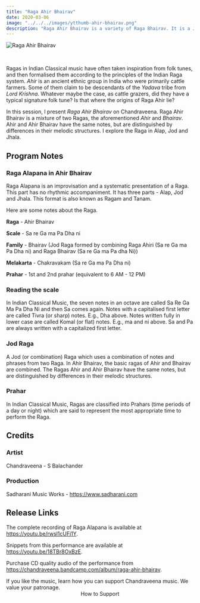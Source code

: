 ```yaml
---
title: "Raga Ahir Bhairav"
date: 2020-03-06
image: "../../../images/ytthumb-ahir-bhairav.png"
description: "Raga Ahir Bhairav is a variety of Raga Bhairav. It is a Jod or a combination Raga, meaning, it is derived by the combination of two Ragas - Raga Ahiri and Raga Bhairav."
---
```


![Raga Ahir Bhairav](ytthumb-ahir-bhairav.png)

<br>

Ragas in Indian Classical music have often taken inspiration from folk tunes, and then formalised them according to the principles of the Indian Raga system. *Ahir* is an ancient ethnic group in India who were primarily cattle farmers. Some of them claim to be descendants of the *Yadava* tribe from *Lord Krishna*. Whatever maybe the case, as cattle grazers, did they have a typical signature folk tune? Is that where the origins of Raga Ahir lie?

In this session, I present *Raga Ahir Bhairav* on Chandraveena. Raga Ahir Bhairav is a mixture of two Ragas, the aforementioned *Ahir* and *Bhairav*. Ahir and Ahir Bhairav have the same notes, but are distinguished by differences in their melodic structures. I explore the Raga in Alap, Jod and Jhala.

## Program Notes

### Raga Alapana in Ahir Bhairav
Raga Alapana is an improvisation and a systematic presentation of a Raga. This part has no rhythmic accompaniment. It has three parts - Alap, Jod and Jhala. This format is also known as Ragam and Tanam.

Here are some notes about the Raga.

**Raga** - Ahir Bhairav

**Scale** - Sa re Ga ma Pa Dha ni

**Family** - Bhairav (Jod Raga formed by combining Raga Ahiri (Sa re Ga ma Pa Dha ni) and Raga Bhairav (Sa re Ga ma Pa dha Ni))

**Melakarta** - Chakravakam (Sa re Ga ma Pa Dha ni)

**Prahar** - 1st and 2nd prahar (equivalent to 6 AM - 12 PM)

### Reading the scale
In Indian Classical Music, the seven notes in an octave are called Sa Re Ga Ma Pa Dha Ni and then Sa comes again. Notes with a capitalised first letter are called Tivra (or sharp) notes. E.g., Dha above. Notes written fully in lower case are called Komal (or flat) notes. E.g., ma and ni above. Sa and Pa are always written with a capitalized first letter.

### Jod Raga
A Jod (or combination) Raga which uses a combination of notes and phrases from two Raga. In Ahir Bhairav, the basic ragas of Ahir and Bhairav are combined. The Ragas Ahir and Ahir Bhairav have the same notes, but are distinguished by differences in their melodic structures.

### Prahar
In Indian Classical Music, Ragas are classified into Prahars (time periods of a day or night) which are said to represent the most appropriate time to perform the Raga.

## Credits
### Artist
Chandraveena - S Balachander

### Production
Sadharani Music Works - https://www.sadharani.com

## Release Links
The complete recording of Raga Alapana is available at https://youtu.be/rwsl1cUFj1Y.

Snippets from this performance are available at https://youtu.be/18TBr8OxBzE.

Purchase CD quality audio of the performance from https://chandraveena.bandcamp.com/album/raga-ahir-bhairav.

<notice-box>
If you like the music, learn how you can support Chandraveena music. We value your patronage.
<div style="text-align:center">
<my-button to="/support/">How to Support</my-button>
</div>
</notice-box>
